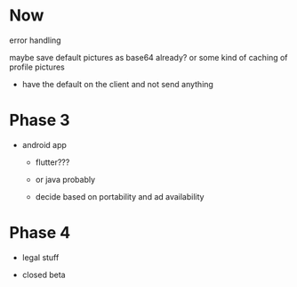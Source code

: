 # Now

error handling

maybe save default pictures as base64 already? or some kind of caching of profile pictures

- have the default on the client and not send anything

# Phase 3

- android app
  
  - flutter??? 
  
  - or java probably
  
  - decide based on portability and ad availability

# Phase 4

- legal stuff

- closed beta
